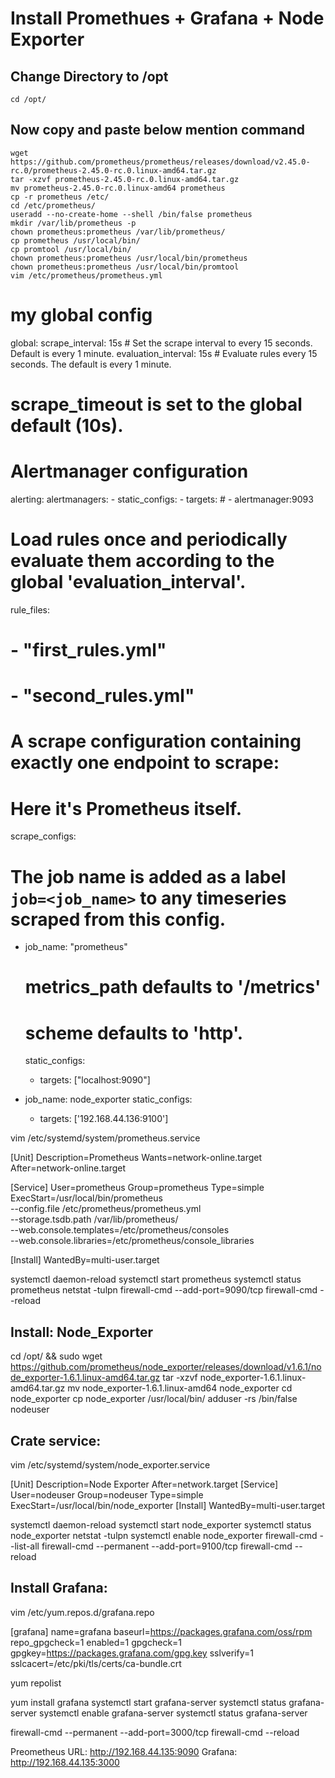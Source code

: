 # Install Promethues + Grafana + Node Exporter

## Change Directory to /opt
```
cd /opt/
```
## Now copy and paste below mention command
```
wget https://github.com/prometheus/prometheus/releases/download/v2.45.0-rc.0/prometheus-2.45.0-rc.0.linux-amd64.tar.gz
tar -xzvf prometheus-2.45.0-rc.0.linux-amd64.tar.gz
mv prometheus-2.45.0-rc.0.linux-amd64 prometheus
cp -r prometheus /etc/
cd /etc/prometheus/
useradd --no-create-home --shell /bin/false prometheus
mkdir /var/lib/prometheus -p
chown prometheus:prometheus /var/lib/prometheus/
cp prometheus /usr/local/bin/
cp promtool /usr/local/bin/
chown prometheus:prometheus /usr/local/bin/prometheus
chown prometheus:prometheus /usr/local/bin/promtool
vim /etc/prometheus/prometheus.yml
```
# my global config
global:
  scrape_interval: 15s # Set the scrape interval to every 15 seconds. Default is every 1 minute.
  evaluation_interval: 15s # Evaluate rules every 15 seconds. The default is every 1 minute.
  # scrape_timeout is set to the global default (10s).

# Alertmanager configuration
alerting:
  alertmanagers:
    - static_configs:
        - targets:
          # - alertmanager:9093

# Load rules once and periodically evaluate them according to the global 'evaluation_interval'.
rule_files:
  # - "first_rules.yml"
  # - "second_rules.yml"

# A scrape configuration containing exactly one endpoint to scrape:
# Here it's Prometheus itself.
scrape_configs:
  # The job name is added as a label `job=<job_name>` to any timeseries scraped from this config.
  - job_name: "prometheus"

    # metrics_path defaults to '/metrics'
    # scheme defaults to 'http'.

    static_configs:
      - targets: ["localhost:9090"]
  - job_name: node_exporter
    static_configs:
      - targets: ['192.168.44.136:9100']

vim /etc/systemd/system/prometheus.service

[Unit]
Description=Prometheus
Wants=network-online.target
After=network-online.target

[Service]
User=prometheus
Group=prometheus
Type=simple
ExecStart=/usr/local/bin/prometheus \
    --config.file /etc/prometheus/prometheus.yml \
    --storage.tsdb.path /var/lib/prometheus/ \
    --web.console.templates=/etc/prometheus/consoles \
    --web.console.libraries=/etc/prometheus/console_libraries

[Install]
WantedBy=multi-user.target

systemctl daemon-reload
systemctl start prometheus
systemctl status prometheus
netstat -tulpn
firewall-cmd --add-port=9090/tcp
firewall-cmd --reload


Install: Node_Exporter
----------------------

cd /opt/ && sudo wget https://github.com/prometheus/node_exporter/releases/download/v1.6.1/node_exporter-1.6.1.linux-amd64.tar.gz
tar -xzvf node_exporter-1.6.1.linux-amd64.tar.gz
mv node_exporter-1.6.1.linux-amd64 node_exporter
cd node_exporter
cp node_exporter /usr/local/bin/
adduser -rs /bin/false nodeuser

Crate service:
--------------

vim /etc/systemd/system/node_exporter.service

[Unit]
Description=Node Exporter
After=network.target
[Service]
User=nodeuser
Group=nodeuser
Type=simple
ExecStart=/usr/local/bin/node_exporter
[Install]
WantedBy=multi-user.target

systemctl daemon-reload
systemctl start node_exporter
systemctl status node_exporter
netstat -tulpn
systemctl enable node_exporter
firewall-cmd --list-all
firewall-cmd --permanent --add-port=9100/tcp
firewall-cmd --reload

Install Grafana:
----------------
vim /etc/yum.repos.d/grafana.repo

[grafana]
name=grafana
baseurl=https://packages.grafana.com/oss/rpm
repo_gpgcheck=1
enabled=1
gpgcheck=1
gpgkey=https://packages.grafana.com/gpg.key
sslverify=1
sslcacert=/etc/pki/tls/certs/ca-bundle.crt

yum repolist

yum install grafana
systemctl start grafana-server
systemctl status grafana-server
systemctl enable grafana-server
systemctl status grafana-server

firewall-cmd --permanent --add-port=3000/tcp
firewall-cmd --reload

Preometheus URL: http://192.168.44.135:9090
Grafana: http://192.168.44.135:3000
